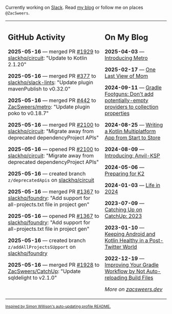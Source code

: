 Currently working on [Slack](https://slack.com/). Read [my blog](https://zacsweers.dev/) or follow me on places `@ZacSweers`.

<table><tr><td valign="top" width="60%">

## GitHub Activity
<!-- githubActivity starts -->
**2025-05-16** — merged PR [#1929](https://github.com/slackhq/circuit/pull/1929) to [slackhq/circuit](https://github.com/slackhq/circuit): "Update to Kotlin 2.1.20"

**2025-05-16** — merged PR [#377](https://github.com/slackhq/slack-lints/pull/377) to [slackhq/slack-lints](https://github.com/slackhq/slack-lints): "Update plugin mavenPublish to v0.32.0"

**2025-05-16** — merged PR [#442](https://github.com/ZacSweers/metro/pull/442) to [ZacSweers/metro](https://github.com/ZacSweers/metro): "Update plugin poko to v0.18.7"

**2025-05-16** — merged PR [#2100](https://github.com/slackhq/circuit/pull/2100) to [slackhq/circuit](https://github.com/slackhq/circuit): "Migrate away from deprecated dependencyProject APIs"

**2025-05-16** — opened PR [#2100](https://github.com/slackhq/circuit/pull/2100) to [slackhq/circuit](https://github.com/slackhq/circuit): "Migrate away from deprecated dependencyProject APIs"

**2025-05-16** — created branch `z/deprecatedApis` on [slackhq/circuit](https://github.com/slackhq/circuit)

**2025-05-16** — merged PR [#1367](https://github.com/slackhq/foundry/pull/1367) to [slackhq/foundry](https://github.com/slackhq/foundry): "Add support for all-projects.txt file in project gen"

**2025-05-16** — opened PR [#1367](https://github.com/slackhq/foundry/pull/1367) to [slackhq/foundry](https://github.com/slackhq/foundry): "Add support for all-projects.txt file in project gen"

**2025-05-16** — created branch `z/addAllProjectsSUpport` on [slackhq/foundry](https://github.com/slackhq/foundry)

**2025-05-16** — merged PR [#1928](https://github.com/ZacSweers/CatchUp/pull/1928) to [ZacSweers/CatchUp](https://github.com/ZacSweers/CatchUp): "Update sqldelight to v2.1.0"
<!-- githubActivity ends -->
</td><td valign="top" width="40%">

## On My Blog
<!-- blog starts -->
**2025-04-03** — [Introducing Metro](https://www.zacsweers.dev/introducing-metro/)

**2025-02-17** — [One Last View of Mom](https://www.zacsweers.dev/one-last-view-of-mom/)

**2024-09-11** — [Gradle Footguns: Don't add potentially-empty providers to collection properties](https://www.zacsweers.dev/gradle-footgun-adding-empty-providers-to-collection-properties/)

**2024-08-25** — [Writing a Kotlin Multiplatform App from Start to Store](https://www.zacsweers.dev/writing-a-kotlin-multiplatform-app-from-start-to-store/)

**2024-08-09** — [Introducing: Anvil-KSP](https://www.zacsweers.dev/introducing-anvil-ksp/)

**2024-05-06** — [Preparing for K2](https://www.zacsweers.dev/preparing-for-k2/)

**2024-01-03** — [Life in 2024](https://www.zacsweers.dev/life-in-2024/)

**2023-07-09** — [Catching Up on CatchUp: 2023](https://www.zacsweers.dev/catching-up-on-catchup-2023/)

**2023-01-10** — [Keeping Android and Kotlin Healthy in a Post-Twitter World](https://www.zacsweers.dev/keeping-android-healthy/)

**2022-12-19** — [Improving Your Gradle Workflow by Not Auto-reloading Build Files](https://www.zacsweers.dev/improving-your-workflow-by-not-auto-reloading-build-files/)
<!-- blog ends -->
_More on [zacsweers.dev](https://zacsweers.dev/)_
</td></tr></table>

<sub><a href="https://simonwillison.net/2020/Jul/10/self-updating-profile-readme/">Inspired by Simon Willison's auto-updating profile README.</a></sub>
